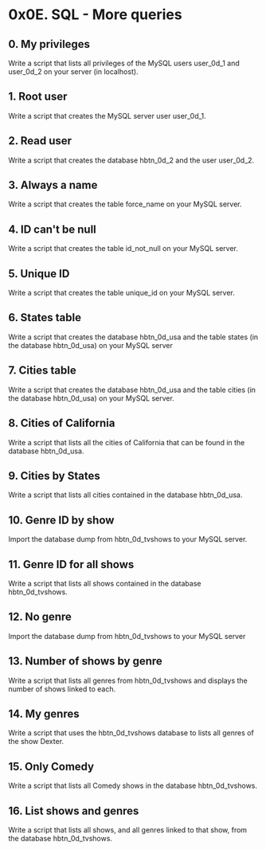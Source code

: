 # 0x0E. SQL - More queries

## 0. My privileges

Write a script that lists all privileges of the MySQL users user_0d_1 and user_0d_2 on your server (in localhost).

## 1. Root user

Write a script that creates the MySQL server user user_0d_1.

## 2. Read user

Write a script that creates the database hbtn_0d_2 and the user user_0d_2.

## 3. Always a name

Write a script that creates the table force_name on your MySQL server.

## 4. ID can't be null

Write a script that creates the table id_not_null on your MySQL server.

## 5. Unique ID

Write a script that creates the table unique_id on your MySQL server.

## 6. States table

Write a script that creates the database hbtn_0d_usa and the table states (in the database hbtn_0d_usa) on your MySQL server

## 7. Cities table

Write a script that creates the database hbtn_0d_usa and the table cities (in the database hbtn_0d_usa) on your MySQL server.

## 8. Cities of California

Write a script that lists all the cities of California that can be found in the database hbtn_0d_usa.

## 9. Cities by States

Write a script that lists all cities contained in the database hbtn_0d_usa.

## 10. Genre ID by show

Import the database dump from hbtn_0d_tvshows to your MySQL server.

## 11. Genre ID for all shows

Write a script that lists all shows contained in the database hbtn_0d_tvshows.

## 12. No genre

Import the database dump from hbtn_0d_tvshows to your MySQL server

## 13. Number of shows by genre

Write a script that lists all genres from hbtn_0d_tvshows and displays the number of shows linked to each.

## 14. My genres

Write a script that uses the hbtn_0d_tvshows database to lists all genres of the show Dexter.

## 15. Only Comedy

Write a script that lists all Comedy shows in the database hbtn_0d_tvshows.

## 16. List shows and genres

Write a script that lists all shows, and all genres linked to that show, from the database hbtn_0d_tvshows.
